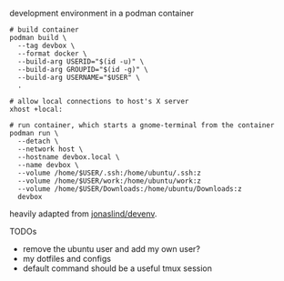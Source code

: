 development environment in a podman container

    # build container
    podman build \
      --tag devbox \
      --format docker \
      --build-arg USERID="$(id -u)" \
      --build-arg GROUPID="$(id -g)" \
      --build-arg USERNAME="$USER" \
      .

    # allow local connections to host's X server
    xhost +local:

    # run container, which starts a gnome-terminal from the container
    podman run \
      --detach \
      --network host \
      --hostname devbox.local \
      --name devbox \
      --volume /home/$USER/.ssh:/home/ubuntu/.ssh:z
      --volume /home/$USER/work:/home/ubuntu/work:z
      --volume /home/$USER/Downloads:/home/ubuntu/Downloads:z
      devbox

heavily adapted from [jonaslind/devenv](https://github.com/jonaslind/devenv).

TODOs

- remove the ubuntu user and add my own user?
- my dotfiles and configs
- default command should be a useful tmux session
